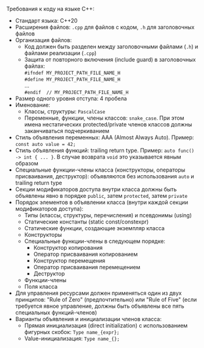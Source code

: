 Требования к коду на языке C++:
- Стандарт языка: C++20
- Расширения файлов: `.cpp` для файлов с кодом, `.h` для заголовочных файлов
- Организация файлов:
  - Код должен быть разделен между заголовочными файлами (`.h`) и файлами реализации (`.cpp`)
  - Защита от повторного включения (include guard) в заголовочных файлах: \
    `#ifndef MY_PROJECT_PATH_FILE_NAME_H` \
    `#define MY_PROJECT_PATH_FILE_NAME_H` \
    ... \
    `#endif  // MY_PROJECT_PATH_FILE_NAME_H`
- Размер одного уровня отступа: 4 пробела
- Именование:
  - Классы, структуры: `PascalCase`
  - Переменные, функции, члены классов: `snake_case`. При этом имена нестатических protected/private членов классов должны заканчиваться подчеркиванием
- Стиль объявления переменных: AAA (Almost Always Auto). Пример: `const auto value = 42;`
- Стиль объявления функций: trailing return type. Пример: `auto func() -> int { ... }`. В случае возврата `void` это указывается явным образом
- Специальные функции-члены класса (конструкторы, операторы присваивания, деструктор): объявляются без использования `auto` и trailing return type
- Секции модификаторов доступа внутри класса должны быть объявлены явно в порядке `public`, затем `protected`, затем `private`
- Порядок элементов в объявлении класса (внутри каждой секции модификаторов доступа):
  - Типы (классы, структуры, перечисления) и псевдонимы (using)
  - Статические константы (static const/constexpr)
  - Статические функции, создающие экземпляр класса
  - Конструкторы
  - Специальные функции-члены в следующем порядке:
     - Конструктор копирования
     - Оператор присваивания копированием
     - Конструктор перемещения
     - Оператор присваивания перемещением
     - Деструктор
  - Функции-члены
  - Поля класса
- Для управления ресурсами должен применяться один из двух принципов: "Rule of Zero" (предпочтительно) или "Rule of Five" (если требуется явное управление, должны быть объявлены все пять специальных функций-членов)
- Варианты объявления и инициализации членов класса:
  - Прямая инициализация (direct initialization) с использованием фигурных скобок: `Type name_{expr};`
  - Value-инициализация: `Type name_{};`
